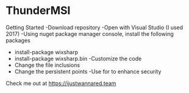 # ThunderMSI

Getting Started
-Download repository
-Open with Visual Studio (I used 2017)
-Using nuget package manager console, install the following packages
  - install-package wixsharp
  - install-package wixsharp.bin
-Customize the code
  - Change the file inclusions
  - Change the persistent points
-Use for to enhance security

Check me out at https://ijustwannared.team
  
